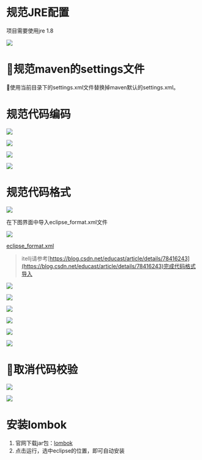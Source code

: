 # 规范JRE配置

项目需要使用jre 1.8

![](https://blog.lzc.space/images/ide/jre.png)

# 规范maven的settings文件

使用当前目录下的settings.xml文件替换掉maven默认的settings.xml。

# 规范代码编码

![](https://blog.lzc.space/images/ide/encoding.png)

![](https://blog.lzc.space/images/ide/css_encoding.png)

![](https://blog.lzc.space/images/ide/jsp_encoding.png)

![](https://blog.lzc.space/images/ide/html_encoding.png)

# 规范代码格式

![](https://blog.lzc.space/images/ide/tab.png)

在下图界面中导入eclipse_format.xml文件

![](https://blog.lzc.space/images/ide/formatter.png)

[eclipse_format.xml](https://blog.lzc.space/images/ide/eclipse_format.xml)

> itellj请参考[https://blog.csdn.net/educast/article/details/78416243](https://blog.csdn.net/educast/article/details/78416243)完成代码格式导入

![](https://blog.lzc.space/images/ide/save_action.png)

![](https://blog.lzc.space/images/ide/code_organizing.png)

![](https://blog.lzc.space/images/ide/as_code_style.png)

![](https://blog.lzc.space/images/ide/member_accesses.png)

![](https://blog.lzc.space/images/ide/missing_code.png)

![](https://blog.lzc.space/images/ide/unnecessary_code.png)

# 取消代码校验

![](https://blog.lzc.space/images/ide/validation.png)

![](https://blog.lzc.space/images/ide/spelling.png)

# 安装lombok

1. 官网下载jar包：[lombok](https://projectlombok.org/)
2. 点击运行，选中eclipse的位置，即可自动安装
